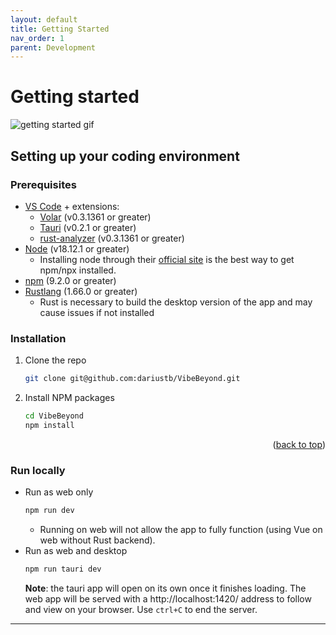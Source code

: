 ```yaml
---
layout: default
title: Getting Started
nav_order: 1
parent: Development
---
```


# Getting started

![getting started gif](https://media.tenor.com/HgjpIg9fxH0AAAAC/excited-lets-get-this-party-started.gif)

## Setting up your coding environment

### Prerequisites

* [VS Code](https://code.visualstudio.com/) + extensions:
    * [Volar](https://marketplace.visualstudio.com/items?itemName=Vue.volar)  (v0.3.1361 or greater)
    * [Tauri](https://marketplace.visualstudio.com/items?itemName=tauri-apps.tauri-vscode) (v0.2.1 or greater)
    * [rust-analyzer](https://marketplace.visualstudio.com/items?itemName=rust-lang.rust-analyzer) (v0.3.1361 or greater)
* [Node](https://nodejs.org/en/) (v18.12.1 or greater)
    * Installing node through their [official site](https://nodejs.org/en/) is the best way to get npm/npx installed. 
* [npm](https://docs.npmjs.com/downloading-and-installing-node-js-and-npm) (9.2.0 or greater)
* [Rustlang][Rust-url] (1.66.0 or greater)
    * Rust is necessary to build the desktop version of the app and may cause issues if not installed

### Installation

1. Clone the repo
   ```sh
   git clone git@github.com:dariustb/VibeBeyond.git
   ```
2. Install NPM packages
   ```sh
   cd VibeBeyond
   npm install
   ```

<p align="right">(<a href="#readme-top">back to top</a>)</p>

### Run locally

* Run as web only
  ```sh
  npm run dev
  ```
  * Running on web will not allow the app to fully function (using Vue on web without Rust backend).
* Run as web and desktop
  ```sh
  npm run tauri dev
  ```
  **Note**: the tauri app will open on its own once it finishes loading. The web app will be served with a http://localhost:1420/ address to follow and view on your browser. Use `ctrl+C` to end the server. 

---
[Rust-url]: https://www.rust-lang.org/

